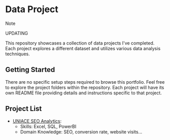 # Data Project

> [!NOTE]
> UPDATING

This repository showcases a collection of data projects I've completed. Each project explores a different dataset and utilizes various data analysis techniques.

## Getting Started

There are no specific setup steps required to browse this portfolio. Feel free to explore the project folders within the repository. Each project will have its own README file providing details and instructions specific to that project.

## Project List

- [UNIACE SEO Analytics](https://github.com/thale154/DataProject/tree/main/UNIACE%20SEO%20Analytics):
  - Skills: Excel, SQL, PowerBI
  - Domain Knowledge: SEO, conversion rate, website visits...
